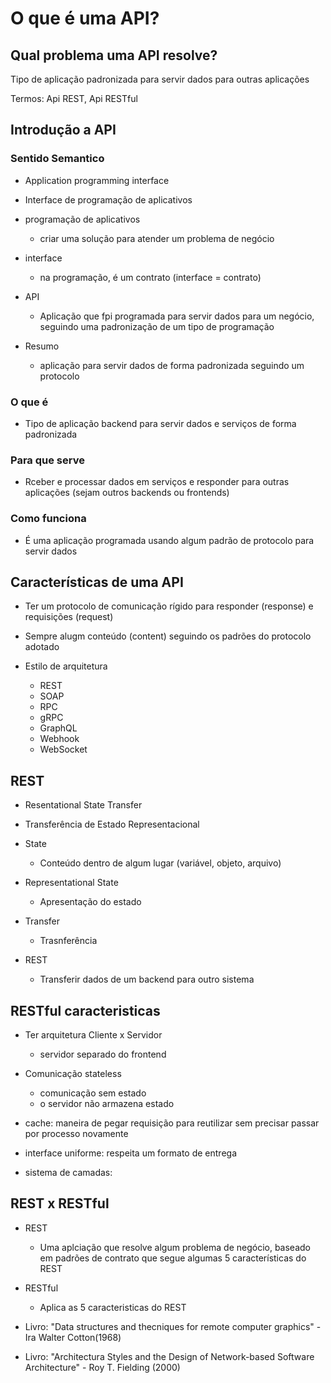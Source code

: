 # O que é uma API?

## Qual problema uma API resolve?
Tipo de aplicação padronizada para servir dados para outras aplicações

Termos: Api REST, Api RESTful


## Introdução a API
### Sentido Semantico
- Application programming interface

- Interface de programação de aplicativos

- programação de aplicativos
    - criar uma solução para atender um problema de negócio

- interface
    - na programação, é um contrato (interface = contrato)

- API
    - Aplicação que fpi programada para servir dados para um negócio, seguindo uma padronização de um tipo de programação

- Resumo
    - aplicação para servir dados de forma padronizada seguindo um protocolo

### O que é
- Tipo de aplicação backend para servir dados e serviços de forma padronizada

### Para que serve
- Rceber e processar dados em serviços e responder para outras aplicações (sejam outros backends ou frontends)

### Como funciona
- É uma aplicação programada usando algum padrão de protocolo para servir dados

## Características de uma API
- Ter um protocolo de comunicação rígido para responder (response) e requisições (request)

- Sempre alugm conteúdo (content) seguindo os padrões do protocolo adotado

- Estilo de arquitetura
    - REST
    - SOAP
    - RPC
    - gRPC
    - GraphQL
    - Webhook
    - WebSocket

## REST
- Resentational State Transfer

- Transferência de Estado Representacional

- State
    - Conteúdo dentro de algum lugar (variável, objeto, arquivo)

- Representational State
    - Apresentação do estado

- Transfer
    - Trasnferência

- REST
    - Transferir dados de um backend para outro sistema

## RESTful caracteristicas
- Ter arquitetura Cliente x Servidor
    - servidor separado do frontend

- Comunicação stateless
    - comunicação sem estado
    - o servidor não armazena estado

- cache: maneira de pegar requisição para reutilizar sem precisar passar por processo novamente

- interface uniforme: respeita um formato de entrega

- sistema de camadas: 

## REST x RESTful
- REST
    - Uma aplciação que resolve algum problema de negócio, baseado em padrões de contrato que segue algumas 5 características do REST
     
- RESTful
    - Aplica as 5 caracteristicas do REST

- Livro: "Data structures and thecniques for remote computer graphics" - Ira Walter Cotton(1968)
- Livro: "Architectura Styles and the Design of Network-based Software Architecture" - Roy T. Fielding (2000)


